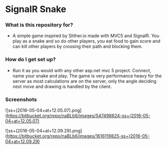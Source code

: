 # SignalR Snake #

### What is this repository for? ###

* A simple game inspired by Slither.io made with MVC5 and SignalR. You play as a snake and so do other players,
 you eat food to gain score and can kill other players by crossing their path and blocking them.

### How do I get set up? ###

* Run it as you would with any other asp.net mvc 5 project. Connect, name your snake and play. The game is very performance heavy for the server as most
  calculations are on the server, only the angle deciding next move and drawing is handled by the client.

### Screenshots ###

![ss+(2016-05-04+at+12.05.07).png](https://bitbucket.org/repo/naBLb6/images/547498824-ss+(2016-05-04+at+12.05.07)

![ss+(2016-05-04+at+12.09.29).png](https://bitbucket.org/repo/naBLb6/images/1616119825-ss+(2016-05-04+at+12.09.29)